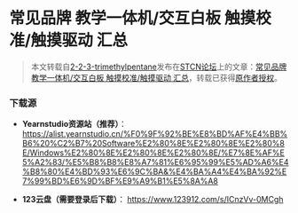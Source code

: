# 常见品牌 教学一体机/交互白板 触摸校准/触摸驱动 汇总  <Badge type="tip" text="进阶" />

> 本文转载自[2-2-3-trimethylpentane](https://forum.smart-teach.cn/u/2-2-3-trimethylpentane)发布在[STCN论坛](https://forum.smart-teach.cn/)上的文章：[常见品牌 教学一体机/交互白板 触摸校准/触摸驱动 汇总](https://forum.smart-teach.cn/d/699)，转载已获得[原作者授权](https://github.com/TEHS-TECH/CN-e-learning/issues/15#issue-3484354303)。

### 下载源
- **Yearnstudio资源站（推荐）**：
  https://alist.yearnstudio.cn/%F0%9F%92%BE%E8%BD%AF%E4%BB%B6%20%C2%B7%20Software%E2%80%8E%E2%80%8E%E2%80%8E/Windows%E2%80%8E%E2%80%8E%E2%80%8E/%E7%8E%AF%E5%A2%83/%E5%B8%B8%E8%A7%81%E6%95%99%E5%AD%A6%E4%B8%80%E4%BD%93%E6%9C%BA&%E4%BA%A4%E4%BA%92%E7%99%BD%E6%9D%BF%E9%A9%B1%E5%8A%A8

- **123云盘（需要登录后下载）**：
  https://www.123912.com/s/ICnzVv-0MCgh